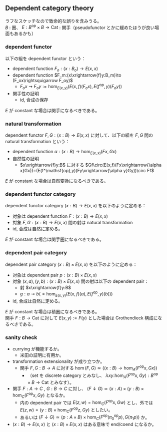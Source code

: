 ## Dependent category theory
ラフなスケッチなので致命的な誤りを含みうる。  
$B$ : 圏、 $E:B^\mathsf{op}\times B\to \mathsf{Cat}$ : 関手（pseudofunctor とかに緩めたほうが良い場面もあるかも）
### dependent functor
以下の組を dependent functor という：
- dependent function $F_o:(x:B_o)\to E(x,x)$
- dependent function $F_m:(x\xrightarrow{f}y:B_m)\to (F_ox\rightsquigarrow F_oy)$
  - $F_ox\rightsquigarrow F_oy:=\hom_{E(x,y)}(E(x,f)(F_ox), E(f^\mathsf{op},y)(F_oy))$
- 関手性の証明
  - id, 合成の保存

$E$ が constant な場合は関手になるべきである。
### natural transformation
dependent functor $F,G:(x:B)\to E(x,x)$ に対して、以下の組を $F,G$ 間の natural transformation という：
- dependent function $\alpha:(x:B)\to \hom_{E(x,x)}(Fx,Gx)$
- 自然性の証明
  - $x\xrightarrow{f}y:B$ に対する $Gf\circ(E(x,f)(Fx\xrightarrow{\alpha x}Gx))=(E(f^\mathsf{op},y)(Fy\xrightarrow{\alpha y}Gy))\circ Ff$

$E$ が constant な場合は自然変換になるべきである。
### dependent functor category
dependent functor category $(x:B)\to E(x,x)$ を以下のように定める：
- 対象は dependent function $F:(x:B)\to E(x,x)$
- 対象 $F,G:(x:B)\to E(x,x)$ 間の射は natural transformation
- id, 合成は自然に定める。

$E$ が constant な場合は関手圏になるべきである。
### dependent pair category
dependent pair category $(x:B)\times E(x,x)$ を以下のように定める：
- 対象は dependent pair $p:(x:B)\times E(x,x)$
- 対象 $(x,a),(y,b):(x:B)\times E(x,x)$ 間の射は以下の dependent pair：
  - 射 $x\xrightarrow{f}y:B$
  - $g:a\rightsquigarrow b(=\hom_{E(x,y)}(E(x,f)(a), E(f^\mathsf{op},y)(b)))$
- id, 合成は自然に定める。

$E$ が constant な場合は積圏になるべきである。  
関手 $F:B\to \mathsf{Cat}$ に対して $E(x,y):=F(y)$ とした場合は Grothendieck 構成になるべきである。
### sanity check
- currying が機能するか。
  - 米田の証明に有用か。
- transformation extensionality が成り立つか。
  - 関手 $F,G:B\to A$ に対する $\hom(F,G)\simeq ((x:B)\to \hom_A(F^\mathsf{op}x,Gx))$
    - （set を discrete category とみなし、 $\lambda xy.\hom_A(F^\mathsf{op}x,Gy):B^\mathsf{op}\times B\to \mathsf{Cat}$ とみなす）。
- 関手 $F:A\to C$ , $G:B\to C$ に対し、 $(F\downarrow G)\simeq (x:A)\times(y:B)\times \hom_C(F^\mathsf{op}x,Gy)$ となるか。
  - 内の dependent pair では $E(z,w)=\hom_C(F^\mathsf{op}x,Gw)$ とし、外では $E(z,w)=(y:B)\times \hom_C(F^\mathsf{op}z,Gy)$ としたい。
  - あるいは $(F\downarrow G)\simeq (p:A\times B)\times \hom_C(F^\mathsf{op}({\pi_0}^\mathsf{op}p),G(\pi_1p))$ か。
- $(x:B)\to E(x,x)$ と $(x:B)\times E(x,x)$ はある意味で end/coend になるか。
